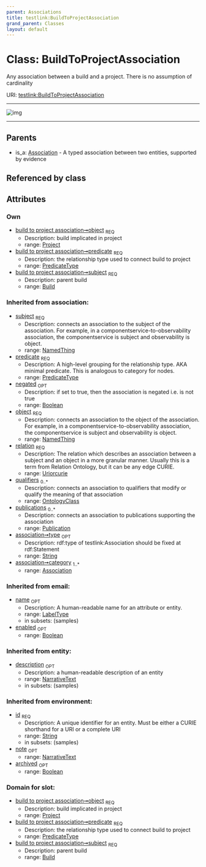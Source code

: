 ```yaml
---
parent: Associations
title: testlink:BuildToProjectAssociation
grand_parent: Classes
layout: default
---
```


# Class: BuildToProjectAssociation


Any association between a build and a project. There is no assumption of cardinality

URI: [testlink:BuildToProjectAssociation](https://w3id.org/testlink/vocab/BuildToProjectAssociation)


---

![img](http://yuml.me/diagram/nofunky;dir:TB/class/[Publication],[Project],[OntologyClass],[Project]%3Cobject%201..1-%20[BuildToProjectAssociation%7Cpredicate:predicate_type;negated(i):boolean%20%3F;relation(i):uriorcurie;type(i):string%20%3F;id(i):string;name(i):label_type%20%3F;enabled(i):boolean%20%3F;archived(i):boolean%20%3F;description(i):narrative_text%20%3F;note(i):narrative_text%20%3F],[Build]%3Csubject%201..1-%20[BuildToProjectAssociation],[Association]%5E-[BuildToProjectAssociation],[Build],[Association])

---


## Parents

 *  is_a: [Association](Association.md) - A typed association between two entities, supported by evidence

## Referenced by class


## Attributes


### Own

 * [build to project association➞object](build_to_project_association_object.md)  <sub>REQ</sub>
    * Description: build implicated in project
    * range: [Project](Project.md)
 * [build to project association➞predicate](build_to_project_association_predicate.md)  <sub>REQ</sub>
    * Description: the relationship type used to connect build to project
    * range: [PredicateType](types/PredicateType.md)
 * [build to project association➞subject](build_to_project_association_subject.md)  <sub>REQ</sub>
    * Description: parent build
    * range: [Build](Build.md)

### Inherited from association:

 * [subject](subject.md)  <sub>REQ</sub>
    * Description: connects an association to the subject of the association. For example, in a componentservice-to-observability association, the componentservice is subject and observability is object.
    * range: [NamedThing](NamedThing.md)
 * [predicate](predicate.md)  <sub>REQ</sub>
    * Description: A high-level grouping for the relationship type. AKA minimal predicate. This is analogous to category for nodes.
    * range: [PredicateType](types/PredicateType.md)
 * [negated](negated.md)  <sub>OPT</sub>
    * Description: if set to true, then the association is negated i.e. is not true
    * range: [Boolean](types/Boolean.md)
 * [object](object.md)  <sub>REQ</sub>
    * Description: connects an association to the object of the association. For example, in a componentservice-to-observability association, the componentservice is subject and observability is object.
    * range: [NamedThing](NamedThing.md)
 * [relation](relation.md)  <sub>REQ</sub>
    * Description: The relation which describes an association between a subject and an object in a more granular manner. Usually this is a term from Relation Ontology, but it can be any edge CURIE.
    * range: [Uriorcurie](types/Uriorcurie.md)
 * [qualifiers](qualifiers.md)  <sub>0..*</sub>
    * Description: connects an association to qualifiers that modify or qualify the meaning of that association
    * range: [OntologyClass](OntologyClass.md)
 * [publications](publications.md)  <sub>0..*</sub>
    * Description: connects an association to publications supporting the association
    * range: [Publication](Publication.md)
 * [association➞type](association_type.md)  <sub>OPT</sub>
    * Description: rdf:type of testlink:Association should be fixed at rdf:Statement
    * range: [String](types/String.md)
 * [association➞category](association_category.md)  <sub>1..*</sub>
    * range: [Association](Association.md)

### Inherited from email:

 * [name](name.md)  <sub>OPT</sub>
    * Description: A human-readable name for an attribute or entity.
    * range: [LabelType](types/LabelType.md)
    * in subsets: (samples)
 * [enabled](enabled.md)  <sub>OPT</sub>
    * range: [Boolean](types/Boolean.md)

### Inherited from entity:

 * [description](description.md)  <sub>OPT</sub>
    * Description: a human-readable description of an entity
    * range: [NarrativeText](types/NarrativeText.md)
    * in subsets: (samples)

### Inherited from environment:

 * [id](id.md)  <sub>REQ</sub>
    * Description: A unique identifier for an entity. Must be either a CURIE shorthand for a URI or a complete URI
    * range: [String](types/String.md)
    * in subsets: (samples)
 * [note](note.md)  <sub>OPT</sub>
    * range: [NarrativeText](types/NarrativeText.md)
 * [archived](archived.md)  <sub>OPT</sub>
    * range: [Boolean](types/Boolean.md)

### Domain for slot:

 * [build to project association➞object](build_to_project_association_object.md)  <sub>REQ</sub>
    * Description: build implicated in project
    * range: [Project](Project.md)
 * [build to project association➞predicate](build_to_project_association_predicate.md)  <sub>REQ</sub>
    * Description: the relationship type used to connect build to project
    * range: [PredicateType](types/PredicateType.md)
 * [build to project association➞subject](build_to_project_association_subject.md)  <sub>REQ</sub>
    * Description: parent build
    * range: [Build](Build.md)

